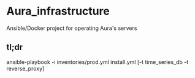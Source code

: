 # Aura_infrastructure
Ansible/Docker project for operating Aura's servers

## tl;dr
ansible-playbook -i inventories/prod.yml install.yml [-t time_series_db -t reverse_proxy]
